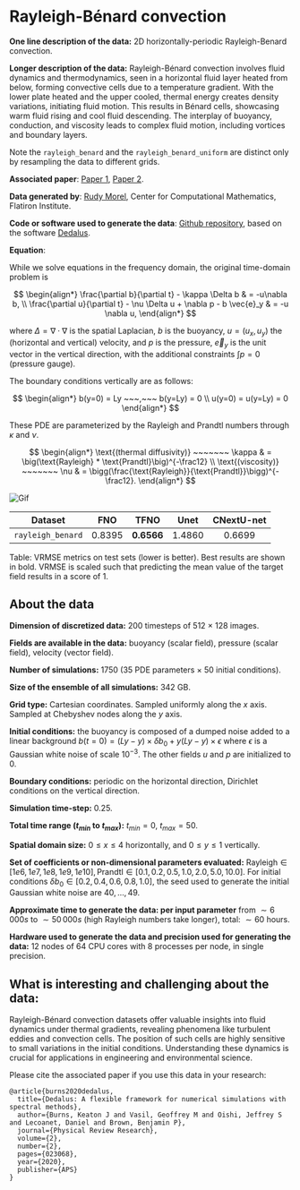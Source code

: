 # Rayleigh-Bénard convection

**One line description of the data:** 2D horizontally-periodic Rayleigh-Benard convection.

**Longer description of the data:**
Rayleigh-Bénard convection involves fluid dynamics and thermodynamics, seen in a horizontal fluid layer heated from below, forming convective cells due to a temperature gradient. With the lower plate heated and the upper cooled, thermal energy creates density variations, initiating fluid motion. This results in Bénard cells, showcasing warm fluid rising and cool fluid descending. The interplay of buoyancy, conduction, and viscosity leads to complex fluid motion, including vortices and boundary layers.

Note the `rayleigh_benard` and the `rayleigh_benard_uniform` are distinct only by resampling the data to different grids.

**Associated paper**: [Paper 1](https://www.tandfonline.com/doi/pdf/10.1080/14786441608635602), [Paper 2](https://www.cambridge.org/core/journals/journal-of-fluid-mechanics/article/steady-rayleighbenard-convection-between-noslip-boundaries/B4F358EB0AE83BBE9D85968DC5DDD64D
).

**Data generated by**: [Rudy Morel](https://rudymorel.github.io/), Center for Computational Mathematics, Flatiron Institute.

**Code or software used to generate the data**: [Github repository](https://github.com/RudyMorel/the-well-rbc-sf), based on the software [Dedalus]( https://dedalus-project.readthedocs.io/en/latest/pages/examples/ivp_2d_rayleigh_benard.html).

**Equation**:

While we solve equations in the frequency domain, the original time-domain problem is

$$
\begin{align*}
\frac{\partial b}{\partial t} - \kappa \Delta b & = -u\nabla b,
\\
\frac{\partial u}{\partial t} - \nu \Delta u + \nabla p - b \vec{e}_y & = -u \nabla u,
\end{align*}
$$

where $\Delta = \nabla \cdot \nabla$ is the spatial Laplacian, $b$ is the buoyancy, $u = (u_x,u_y)$ the (horizontal and vertical) velocity, and $p$ is the pressure, $\vec{e}_y$ is the unit vector in the vertical direction, with the additional constraints $\int p = 0$ (pressure gauge).

The boundary conditions vertically are as follows:

$$
\begin{align*}
b(y=0) = Ly ~~~,~~~ b(y=Ly) = 0
\\
u(y=0) = u(y=Ly) = 0
\end{align*}
$$

These PDE are parameterized by the Rayleigh and Prandtl numbers through $\kappa$ and $\nu$.

$$
\begin{align*}
\text{(thermal diffusivity)} ~~~~~~~ \kappa & = \big(\text{Rayleigh} * \text{Prandtl}\big)^{-\frac12}
\\
\text{(viscosity)} ~~~~~~~ \nu & = \bigg(\frac{\text{Rayleigh}}{\text{Prandtl}}\bigg)^{-\frac12}.
\end{align*}
$$

![Gif](https://users.flatironinstitute.org/~polymathic/data/the_well/datasets/rayleigh_benard/gif/buoyancy_good_normalized.gif)
<!-- <div style="transform: rotate(90deg);">
  <img src="https://users.flatironinstitute.org/~polymathic/data/the_well/datasets/rayleigh_benard/gif/buoyancy_normalized.gif" alt="Rotated GIF">
</div> -->


| Dataset    | FNO | TFNO  | Unet | CNextU-net
|:-:|:-:|:-:|:-:|:-:|
| `rayleigh_benard` | 0.8395  | $\mathbf{0.6566}$ |1.4860|0.6699|

Table: VRMSE metrics on test sets (lower is better). Best results are shown in bold. VRMSE is scaled such that predicting the mean value of the target field results in a score of 1.

## About the data

**Dimension of discretized data:** 200 timesteps of
512 $\times$ 128 images.

**Fields are available in the data:** buoyancy (scalar field), pressure (scalar field), velocity (vector field).

**Number of simulations:** 1750 (35 PDE parameters $\times$ 50 initial conditions).

**Size of the ensemble of all simulations:** 342 GB.

**Grid type:** Cartesian coordinates. Sampled uniformly along the $x$ axis. Sampled at Chebyshev nodes along the $y$ axis.

**Initial conditions:** the buoyancy is composed of a dumped noise added to a linear background  $b(t=0) = (Ly-y)\times\delta b_0 + y(Ly-y) \times\epsilon$ where $\epsilon$ is a Gaussian white noise of scale $10^{-3}$.
The other fields $u$ and $p$ are initialized to $0$.

**Boundary conditions:** periodic on the horizontal direction, Dirichlet conditions on the vertical direction.

**Simulation time-step:** 0.25.

**Total time range ($t_{min}$ to $t_{max}$):** $t_{min} = 0$, $t_{max} = 50$.

**Spatial domain size:** $0 \leq x \leq 4$ horizontally, and $0 \leq y \leq 1$ vertically.

**Set of coefficients or non-dimensional parameters evaluated:** $\text{Rayleigh}\in[1e6,1e7,1e8,1e9,1e10], \text{Prandtl}\in[0.1,0.2,0.5,1.0,2.0,5.0,10.0]$. For initial conditions $\delta b_0\in[0.2,0.4,0.6,0.8,1.0]$, the seed used to generate the initial Gaussian white noise are $40,\ldots,49$.

**Approximate time to generate the data: per input parameter** from $\sim6\,000s$ to $\sim 50\,000s$ (high Rayleigh numbers take longer), total: $\sim 60$ hours.

**Hardware used to generate the data and precision used for generating the data:** 12 nodes of 64 CPU cores with 8 processes per node, in single precision.

## What is interesting and challenging about the data:

Rayleigh-Bénard convection datasets offer valuable insights into fluid dynamics under thermal gradients, revealing phenomena like turbulent eddies and convection cells.
The position of such cells are highly sensitive to small variations in the initial conditions.
Understanding these dynamics is crucial for applications in engineering and environmental science.

Please cite the associated paper if you use this data in your research:

```
@article{burns2020dedalus,
  title={Dedalus: A flexible framework for numerical simulations with spectral methods},
  author={Burns, Keaton J and Vasil, Geoffrey M and Oishi, Jeffrey S and Lecoanet, Daniel and Brown, Benjamin P},
  journal={Physical Review Research},
  volume={2},
  number={2},
  pages={023068},
  year={2020},
  publisher={APS}
}
```
